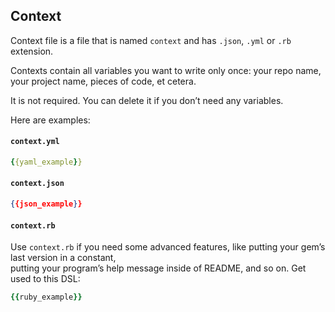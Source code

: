 Context
-------

Context file is a file that is named `context` and has `.json`, `.yml` or `.rb` extension.

Contexts contain all variables you want to write only once: your repo name, your project name,
pieces of code, et cetera.

It is not required. You can delete it if you don’t need any variables.

Here are examples:

#### `context.yml`

```yaml
{{yaml_example}}
```

#### `context.json`

```json
{{json_example}}
```

#### `context.rb`

Use `context.rb` if you need some advanced features, like putting your gem’s last version in a constant,  
putting your program’s help message inside of README, and so on. Get used to this DSL:

```ruby
{{ruby_example}}
```
